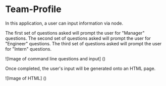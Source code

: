# Team-Profile

In this application, a user can input information via node.

The first set of questions asked will prompt the user for "Manager" questions.
The second set of questions asked will prompt the user for "Engineer" questions.
The third set of questions asked will prompt the user for "Intern" questions.

![Image of command line questions and input]
()

Once completed, the user's input will be generated onto an HTML page.

![Image of HTML]
()


